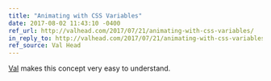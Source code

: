 ```yaml
---
title: "Animating with CSS Variables"
date: 2017-08-02 11:43:10 -0400
ref_url: http://valhead.com/2017/07/21/animating-with-css-variables/
in_reply_to: http://valhead.com/2017/07/21/animating-with-css-variables/
ref_source: Val Head
---
```


[Val](http://valhead.com) makes this concept very easy to understand.